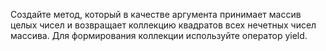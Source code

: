 Создайте метод, который в качестве аргумента принимает массив целых чисел и возвращает коллекцию квадратов всех нечетных чисел массива. Для формирования коллекции используйте оператор yield.  

